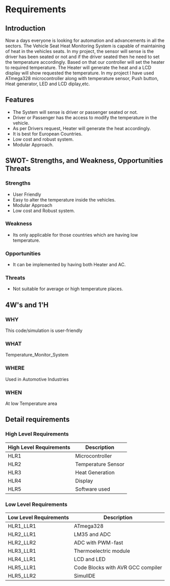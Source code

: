 # Requirements

## Introduction
Now a days everyone is looking for automation and advancements in all the sectors. The Vehicle Seat Heat Monitoring System is capable of maintaining of heat in the vehicles seats.
In my project, the sensor will sense is the driver has been seated or not and if the driver seated then he need to set the temperature accordingly. Based on that our controller will set the heater to required temperature. The Heater will generate the heat and a LCD display will show requested the temperature. In my project I have used ATmega328 microcontroller along with temperature sensor, Push button, Heat generator, LED and LCD diplay,etc.

## Features
-  The System will sense is driver or passenger seated or not.
-  Driver or Passenger has the access to modify the temperature in the vehicle.
-  As per Drivers request, Heater will generate the heat accordingly.
-  It is best for European Countries.
-  Low cost and robust system.
-  Modular Approach.

## SWOT- Strengths, and Weakness, Opportunities Threats
### Strengths
- User Friendly
- Easy to alter the temperature inside the vehicles.
- Modular Approach
- Low cost and Robust system.

### Weakness
-  Its only applicable for those countries which are having low temperature.
### Opportunities
-  It can be implemented by having both Heater and AC.
### Threats
- Not suitable for average or high temperature places.

## 4W's and 1'H
### **WHY** 
This code/simulation is user-friendly
### **WHAT** 
Temperature_Monitor_System
### **WHERE** 
Used in Automotive Industries
### **WHEN** 
At low Temperature area

## Detail requirements
### High Level Requirements
| High Level Requirements      | Description |
| ----------- | ----------- |
| HLR1      | Microcontroller   |
| HLR2   | Temperature Sensor|
| HLR3   | Heat Generation|
| HLR4   | Display|
| HLR5   | Software used|

### Low Level Requirements
| Low Level Requirements      | Description |
| ----------- | ----------- |
| HLR1_LLR1      | ATmega328     |
| HLR2_LLR1   | LM35 and ADC|
| HLR2_LLR2   | ADC with PWM-fast|
| HLR3_LLR1   | Thermoelectric module|
| HLR4_LLR1   |LCD and LED|
| HLR5_LLR1   | Code Blocks with AVR GCC compiler |
| HLR5_LLR2   | SimulIDE |
